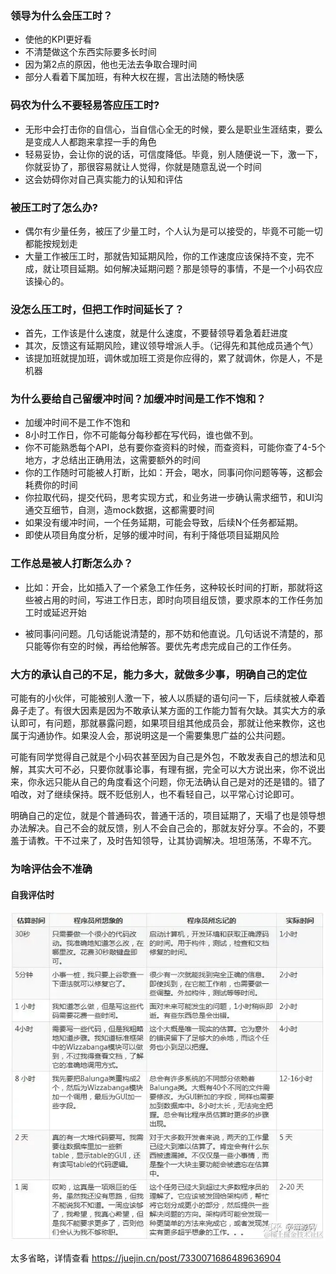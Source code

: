 ### 领导为什么会压工时？

- 使他的KPI更好看
- 不清楚做这个东西实际要多长时间
- 因为第2点的原因，他也无法去争取合理时间
- 部分人看着下属加班，有种大权在握，言出法随的畅快感

### 码农为什么不要轻易答应压工时?

- 无形中会打击你的自信心，当自信心全无的时候，要么是职业生涯结束，要么是变成人人都跑来拿捏一手的角色
- 轻易妥协，会让你的说的话，可信度降低。毕竟，别人随便说一下，激一下，你就妥协了，那很容易就让人觉得，你就是随意乱说一个时间
- 这会妨碍你对自己真实能力的认知和评估

### 被压工时了怎么办?

- 偶尔有少量任务，被压了少量工时，个人认为是可以接受的，毕竟不可能一切都能按规划走
- 大量工作被压工时，那就告知延期风险，你的工作速度应该保持不变，完不成，就让项目延期。如何解决延期问题？那是领导的事情，不是一个小码农应该操心的。

### 没怎么压工时，但把工作时间延长了？

- 首先，工作该是什么速度，就是什么速度，不要替领导着急着赶进度
- 其次，反馈这有延期风险，建议领导增派人手。（记得先和其他成员通个气）
- 该提加班就提加班，调休或加班工资是你应得的，累了就调休，你是人，不是机器

### 为什么要给自己留缓冲时间？加缓冲时间是工作不饱和？

- 加缓冲时间不是工作不饱和
- 8小时工作日，你不可能每分每秒都在写代码，谁也做不到。
- 你不可能熟悉每个API，总有要你查资料的时候，而查资料，可能你查了4-5个地方，才总结出正确用法，这需要额外的时间
- 你的工作随时可能被人打断，比如：开会，喝水，同事问你问题等等，这都会耗费你的时间
- 你拉取代码，提交代码，思考实现方式，和业务进一步确认需求细节，和UI沟通交互细节，自测，造mock数据，这都需要时间
- 如果没有缓冲时间，一个任务延期，可能会导致，后续N个任务都延期。
- 即使从项目角度分析，足够的缓冲时间，有利于降低项目延期风险

### 工作总是被人打断怎么办？

- 比如：开会，比如插入了一个紧急工作任务，这种较长时间的打断，那就将这些被占用的时间，写进工作日志，即时向项目组反馈，要求原本的工作任务加工时或延迟开始

- 被同事问问题。几句话能说清楚的，那不妨和他直说。几句话说不清楚的，那只能等你有空的时候，再给他解答。要优先考虑完成自己的工作任务。

### 大方的承认自己的不足，能力多大，就做多少事，明确自己的定位

可能有的小伙伴，可能被别人激一下，被人以质疑的语句问一下，后续就被人牵着鼻子走了。有很大因素是因为不敢承认某方面的工作能力暂有欠缺。其实大方的承认即可，有问题，那就暴露问题，如果项目组其他成员会，那就让他来教你，这也属于沟通协作。如果没人会，那说明这是一个需要集思广益的公共问题。

可能有同学觉得自己就是个小码农甚至因为自己是外包，不敢发表自己的想法和见解，其实大可不必，只要你就事论事，有理有据，完全可以大方说出来，你不说出来，你永远只能从自己的角度看这个问题，你无法确认自己是对的还是错的。错了咱改，对了继续保持。既不贬低别人，也不看轻自己，以平常心讨论即可。

明确自己的定位，就是个普通码农，普通干活的，项目延期了，天塌了也是领导想办法解决。自己不会的就反馈，别人不会自己会的，那就友好分享。不会的，不要羞于请教。干不过来了，及时告知领导，让其协调解决。坦坦荡荡，不卑不亢。


### 为啥评估会不准确


#### 自我评估时

![](./workTime.awebp)



太多省略，详情查看 https://juejin.cn/post/7330071686489636904